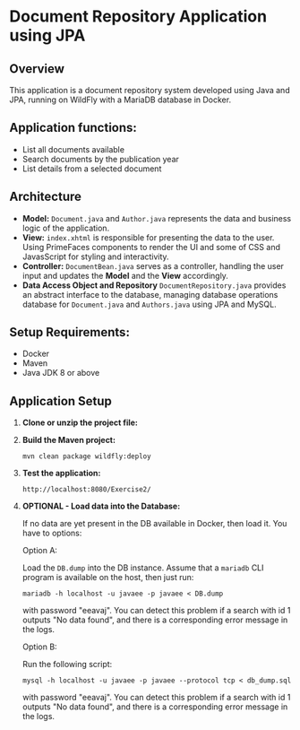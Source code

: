 # Document Repository Application using JPA

## Overview
This application is a document repository system developed using Java and JPA, running on WildFly with a MariaDB database in Docker.

## Application functions:
- List all documents available
- Search documents by the publication year
- List details from a selected document

## Architecture
- **Model:** 
   `Document.java` and `Author.java` represents the data and business logic of the application.
- **View:**
   `index.xhtml` is responsible for presenting the data to the user. Using PrimeFaces components to render the UI and some of CSS and JavasScript for styling and interactivity.
- **Controller:**
   `DocumentBean.java` serves as a controller, handling the user input and updates the **Model** and the **View** accordingly.
- **Data Access Object and Repository**
   `DocumentRepository.java` provides an abstract interface to the database, managing database operations database for `Document.java` and `Authors.java` using JPA and MySQL.


## Setup Requirements:
- Docker
- Maven
- Java JDK 8 or above

## Application Setup

1. **Clone or unzip the project file:**


2. **Build the Maven project:**

   ```
   mvn clean package wildfly:deploy
   ```

3. **Test the application:**

   ```
   http://localhost:8080/Exercise2/
   ```

4. **OPTIONAL - Load data into the Database:**

   If no data are yet present in the DB available in Docker, then load it. You have to options:
   
   Option A: 
   
      Load the `DB.dump` into the DB instance. Assume that a `mariadb` CLI program is available on the host, then just run:

      ```
      mariadb -h localhost -u javaee -p javaee < DB.dump
      ```

      with password "eeavaj". You can detect this problem if a search with id 1 outputs "No data found", and there is a corresponding error message in the logs.

   Option B:

      Run the following script:
      ```
      mysql -h localhost -u javaee -p javaee --protocol tcp < db_dump.sql
      ```
      with password "eeavaj". You can detect this problem if a search with id 1 outputs "No data found", and there is a corresponding error message in the logs.